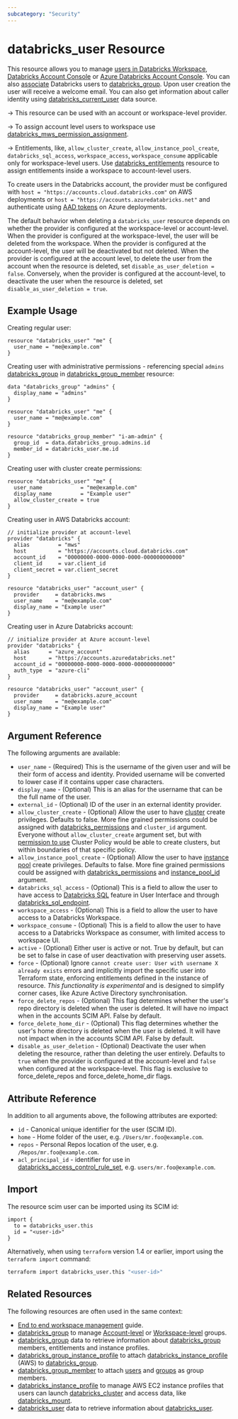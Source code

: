 ```yaml
---
subcategory: "Security"
---
```

# databricks_user Resource

This resource allows you to manage [users in Databricks Workspace](https://docs.databricks.com/administration-guide/users-groups/users.html), [Databricks Account Console](https://accounts.cloud.databricks.com/) or [Azure Databricks Account Console](https://accounts.azuredatabricks.net). You can also [associate](group_member.md) Databricks users to [databricks_group](group.md). Upon user creation the user will receive a welcome email. You can also get information about caller identity using [databricks_current_user](../data-sources/current_user.md) data source.

-> This resource can be used with an account or workspace-level provider.

-> To assign account level users to workspace use [databricks_mws_permission_assignment](mws_permission_assignment.md).

-> Entitlements, like, `allow_cluster_create`, `allow_instance_pool_create`, `databricks_sql_access`, `workspace_access`, `workspace_consume` applicable only for workspace-level users.  Use [databricks_entitlements](entitlements.md) resource to assign entitlements inside a workspace to account-level users.

To create users in the Databricks account, the provider must be configured with `host = "https://accounts.cloud.databricks.com"` on AWS deployments or `host = "https://accounts.azuredatabricks.net"` and authenticate using [AAD tokens](https://registry.terraform.io/providers/databricks/databricks/latest/docs#special-configurations-for-azure) on Azure deployments.

The default behavior when deleting a `databricks_user` resource depends on whether the provider is configured at the workspace-level or account-level. When the provider is configured at the workspace-level, the user will be deleted from the workspace. When the provider is configured at the account-level, the user will be deactivated but not deleted. When the provider is configured at the account level, to delete the user from the account when the resource is deleted, set `disable_as_user_deletion = false`. Conversely, when the provider is configured at the account-level, to deactivate the user when the resource is deleted, set `disable_as_user_deletion = true`.

## Example Usage

Creating regular user:

```hcl
resource "databricks_user" "me" {
  user_name = "me@example.com"
}
```

Creating user with administrative permissions - referencing special `admins` [databricks_group](../data-sources/group.md) in [databricks_group_member](group_member.md) resource:

```hcl
data "databricks_group" "admins" {
  display_name = "admins"
}

resource "databricks_user" "me" {
  user_name = "me@example.com"
}

resource "databricks_group_member" "i-am-admin" {
  group_id  = data.databricks_group.admins.id
  member_id = databricks_user.me.id
}
```

Creating user with cluster create permissions:

```hcl
resource "databricks_user" "me" {
  user_name            = "me@example.com"
  display_name         = "Example user"
  allow_cluster_create = true
}
```

Creating user in AWS Databricks account:

```hcl
// initialize provider at account-level
provider "databricks" {
  alias         = "mws"
  host          = "https://accounts.cloud.databricks.com"
  account_id    = "00000000-0000-0000-0000-000000000000"
  client_id     = var.client_id
  client_secret = var.client_secret
}

resource "databricks_user" "account_user" {
  provider     = databricks.mws
  user_name    = "me@example.com"
  display_name = "Example user"
}
```

Creating user in Azure Databricks account:

```hcl
// initialize provider at Azure account-level
provider "databricks" {
  alias      = "azure_account"
  host       = "https://accounts.azuredatabricks.net"
  account_id = "00000000-0000-0000-0000-000000000000"
  auth_type  = "azure-cli"
}

resource "databricks_user" "account_user" {
  provider     = databricks.azure_account
  user_name    = "me@example.com"
  display_name = "Example user"
}
```

## Argument Reference

The following arguments are available:

* `user_name` - (Required) This is the username of the given user and will be their form of access and identity.  Provided username will be converted to lower case if it contains upper case characters.
* `display_name` - (Optional) This is an alias for the username that can be the full name of the user.
* `external_id` - (Optional) ID of the user in an external identity provider.
* `allow_cluster_create` -  (Optional) Allow the user to have [cluster](cluster.md) create privileges. Defaults to false. More fine grained permissions could be assigned with [databricks_permissions](permissions.md#Cluster-usage) and `cluster_id` argument. Everyone without `allow_cluster_create` argument set, but with [permission to use](permissions.md#Cluster-Policy-usage) Cluster Policy would be able to create clusters, but within boundaries of that specific policy.
* `allow_instance_pool_create` -  (Optional) Allow the user to have [instance pool](instance_pool.md) create privileges. Defaults to false. More fine grained permissions could be assigned with [databricks_permissions](permissions.md#Instance-Pool-usage) and [instance_pool_id](permissions.md#instance_pool_id) argument.
* `databricks_sql_access` - (Optional) This is a field to allow the user to have access to [Databricks SQL](https://databricks.com/product/databricks-sql) feature in User Interface and through [databricks_sql_endpoint](sql_endpoint.md).
* `workspace_access` - (Optional) This is a field to allow the user to have access to a Databricks Workspace.
* `workspace_consume` - (Optional) This is a field to allow the user to have access to a Databricks Workspace as consumer, with limited access to workspace UI.
* `active` - (Optional) Either user is active or not. True by default, but can be set to false in case of user deactivation with preserving user assets.
* `force` - (Optional) Ignore `cannot create user: User with username X already exists` errors and implicitly import the specific user into Terraform state, enforcing entitlements defined in the instance of resource. _This functionality is experimental_ and is designed to simplify corner cases, like Azure Active Directory synchronisation.
* `force_delete_repos` - (Optional) This flag determines whether the user's repo directory is deleted when the user is deleted. It will have no impact when in the accounts SCIM API. False by default.
* `force_delete_home_dir` - (Optional) This flag determines whether the user's home directory is deleted when the user is deleted. It will have not impact when in the accounts SCIM API. False by default.
* `disable_as_user_deletion` - (Optional) Deactivate the user when deleting the resource, rather than deleting the user entirely. Defaults to `true` when the provider is configured at the account-level and `false` when configured at the workspace-level. This flag is exclusive to force_delete_repos and force_delete_home_dir flags.

## Attribute Reference

In addition to all arguments above, the following attributes are exported:

* `id` - Canonical unique identifier for the user (SCIM ID).
* `home` - Home folder of the user, e.g. `/Users/mr.foo@example.com`.
* `repos` - Personal Repos location of the user, e.g. `/Repos/mr.foo@example.com`.
* `acl_principal_id` - identifier for use in [databricks_access_control_rule_set](access_control_rule_set.md), e.g. `users/mr.foo@example.com`.

## Import

The resource scim user can be imported using its SCIM id:

```hcl
import {
  to = databricks_user.this
  id = "<user-id>"
}
```

Alternatively, when using `terraform` version 1.4 or earlier, import using the `terraform import` command:

```bash
terraform import databricks_user.this "<user-id>"
```

## Related Resources

The following resources are often used in the same context:

* [End to end workspace management](../guides/workspace-management.md) guide.
* [databricks_group](group.md) to manage [Account-level](https://docs.databricks.com/aws/en/admin/users-groups/groups) or [Workspace-level](https://docs.databricks.com/aws/en/admin/users-groups/workspace-local-groups) groups.
* [databricks_group](../data-sources/group.md) data to retrieve information about [databricks_group](group.md) members, entitlements and instance profiles.
* [databricks_group_instance_profile](group_instance_profile.md) to attach [databricks_instance_profile](instance_profile.md) (AWS) to [databricks_group](group.md).
* [databricks_group_member](group_member.md) to attach [users](user.md) and [groups](group.md) as group members.
* [databricks_instance_profile](instance_profile.md) to manage AWS EC2 instance profiles that users can launch [databricks_cluster](cluster.md) and access data, like [databricks_mount](mount.md).
* [databricks_user](../data-sources/user.md) data to retrieve information about [databricks_user](user.md).
